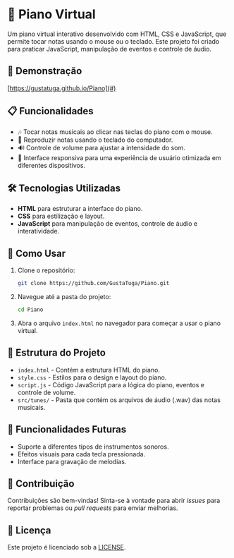 # 🎹 Piano Virtual

Um piano virtual interativo desenvolvido com HTML, CSS e JavaScript, que permite tocar notas usando o mouse ou o teclado. Este projeto foi criado para praticar JavaScript, manipulação de eventos e controle de áudio.

## 🚀 Demonstração
[https://gustatuga.github.io/Piano](#) 

## 📋 Funcionalidades

- 🎶 Tocar notas musicais ao clicar nas teclas do piano com o mouse.
- 🎹 Reproduzir notas usando o teclado do computador.
- 🔊 Controle de volume para ajustar a intensidade do som.
- 🔄 Interface responsiva para uma experiência de usuário otimizada em diferentes dispositivos.

## 🛠️ Tecnologias Utilizadas

- **HTML** para estruturar a interface do piano.
- **CSS** para estilização e layout.
- **JavaScript** para manipulação de eventos, controle de áudio e interatividade.

## 📄 Como Usar

1. Clone o repositório:
   ```bash
   git clone https://github.com/GustaTuga/Piano.git
   ```
2. Navegue até a pasta do projeto:
   ```bash
   cd Piano
   ```
3. Abra o arquivo `index.html` no navegador para começar a usar o piano virtual.

## 📂 Estrutura do Projeto

- `index.html` - Contém a estrutura HTML do piano.
- `style.css` - Estilos para o design e layout do piano.
- `script.js` - Código JavaScript para a lógica do piano, eventos e controle de volume.
- `src/tunes/` - Pasta que contém os arquivos de áudio (.wav) das notas musicais.

## 🌟 Funcionalidades Futuras

- Suporte a diferentes tipos de instrumentos sonoros.
- Efeitos visuais para cada tecla pressionada.
- Interface para gravação de melodias.

## 🤝 Contribuição

Contribuições são bem-vindas! Sinta-se à vontade para abrir *issues* para reportar problemas ou *pull requests* para enviar melhorias.

## 📜 Licença

Este projeto é licenciado sob a [LICENSE](LICENSE).
